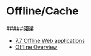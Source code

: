 # Offline/Cache

#####**阅读**
- [7.7 Offline Web applications](https://html.spec.whatwg.org/multipage/browsers.html#offline)
- [Offline Overview](http://html5index.org/Offline%20-%20Overview.html)